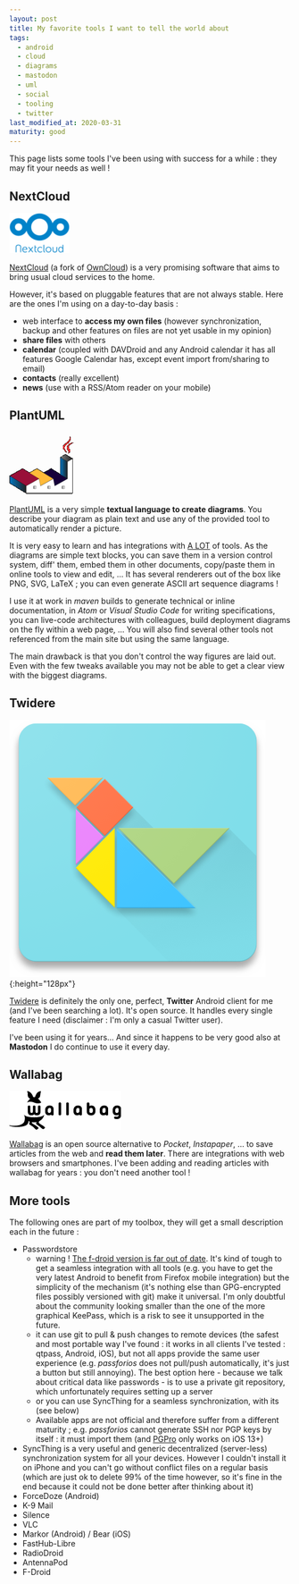 ```yaml
---
layout: post
title: My favorite tools I want to tell the world about
tags:
  - android
  - cloud
  - diagrams
  - mastodon
  - uml
  - social
  - tooling
  - twitter
last_modified_at: 2020-03-31
maturity: good
---
```


This page lists some tools I've been using with success for a while : they may fit your needs as well !


## NextCloud

![NextCloud logo](/assets/blog/3rdparty/logos/nextcloud.108x72.png)

[NextCloud](https://nextcloud.com/) (a fork of [OwnCloud](https://owncloud.org/)) is a very promising software that aims to bring usual cloud services to the home.

However, it's based on pluggable features that are not always stable. Here are the ones I'm using on a day-to-day basis :

- web interface to **access my own files** (however synchronization, backup and other features on files are not yet usable in my opinion)
- **share files** with others
- **calendar** (coupled with DAVDroid and any Android calendar it has all features Google Calendar has, except event import from/sharing to email)
- **contacts** (really excellent)
- **news** (use with a RSS/Atom reader on your mobile)

## PlantUML

![PlantUML logo](/assets/blog/3rdparty/logos/plantuml.116x112.png)

[PlantUML](https://plantuml.com/) is a very simple **textual language to create diagrams**.
You describe your diagram as plain text and use any of the provided tool to automatically render a picture.

It is very easy to learn and has integrations with [A LOT](https://plantuml.com/fr/running) of tools.
As the diagrams are simple text blocks, you can save them in a version control system, diff' them, embed them in other documents, copy/paste them in online tools to view and edit, ...
It has several renderers out of the box like PNG, SVG, LaTeX ; you can even generate ASCII art sequence diagrams !

I use it at work in *maven* builds to generate technical or inline documentation, in *Atom* or *Visual Studio Code* for writing specifications, you can live-code architectures with colleagues, build deployment diagrams on the fly within a web page, ...
You will also find several other tools not referenced from the main site but using the same language.

The main drawback is that you don't control the way figures are laid out.
Even with the few tweaks available you may not be able to get a clear view with the biggest diagrams.


## Twidere

![Twidere logo](/assets/blog/3rdparty/logos/twidere.512x512.png){:height="128px"}

[Twidere](https://github.com/TwidereProject/Twidere-Android) is definitely the only one, perfect, **Twitter** Android client for me (and I've been searching a lot).
It's open source. It handles every single feature I need (disclaimer : I'm only a casual Twitter user).

I've been using it for years... And since it happens to be very good also at **Mastodon** I do continue to use it every day.


## Wallabag

![Wallabag logo](/assets/blog/3rdparty/logos/wallabag.200x69.png)

[Wallabag](https://wallabag.org) is an open source alternative to *Pocket*, *Instapaper*, ... to save articles from the web and **read them later**.
There are integrations with web browsers and smartphones.
I've been adding and reading articles with wallabag for years : you don't need another tool !


## More tools

The following ones are part of my toolbox, they will get a small description each in the future :

- Passwordstore
  - warning ! [The f-droid version is far out of date](https://github.com/android-password-store/Android-Password-Store/issues/648). It's kind of tough to get a seamless integration with all tools (e.g. you have to get the very latest Android to benefit from Firefox mobile integration) but the simplicity of the mechanism (it's nothing else than GPG-encrypted files possibly versioned with git) make it universal. I'm only doubtful about the community looking smaller than the one of the more graphical KeePass, which is a risk to see it unsupported in the future.
  - it can use git to pull & push changes to remote devices (the safest and most portable way I've found : it works in all clients I've tested : qtpass, Android, iOS), but not all apps provide the same user experience (e.g. *passforios* does not pull/push automatically, it's just a button but still annoying). The best option here - because we talk about critical data like passwords - is to use a private git repository, which unfortunately requires setting up a server
  - or you can use SyncThing for a seamless synchronization, with its (see below)
  - Available apps are not official and therefore suffer from a different maturity ; e.g. *passforios* cannot generate SSH nor PGP keys by itself : it must import them (and [PGPro](https://pgpro.app/) only works on iOS 13+)
- SyncThing is a very useful and generic decentralized (server-less) synchronization system for all your devices. However I couldn't install it on iPhone and you can't go without conflict files on a regular basis (which are just ok to delete 99% of the time however, so it's fine in the end because it could not be done better after thinking about it)
- ForceDoze (Android)
- K-9 Mail
- Silence
- VLC
- Markor (Android) / Bear (iOS)
- FastHub-Libre
- RadioDroid
- AntennaPod
- F-Droid
